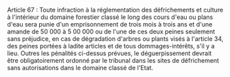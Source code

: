 Article 67 : Toute infraction à la réglementation des défrichements
et culture à l'intérieur du domaine forestier classé le long des cours
d'eau ou plans d'eau sera punie d'un emprisonnement de trois mois à
trois ans et d'une amande de 50 000 à 5 00 000 ou de l'une de ces deux
peines seulement sans préjudice, en cas de dégradation d'arbres ou
plants visés à l'article 34, des peines portées à ladite articles et de
tous dommages-intérêts, s'il y a lieu. Outres les pénalités ci-dessus
prévues, le déguerpissement devrait être obligatoirement ordonné par le
tribunal dans les sites de défrichement sans autorisations dans le
domaine classé de l'Etat.